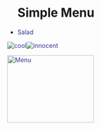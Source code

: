 

 
<ul>
  <h1>Simple Menu</h1>
<li><span style="color: #333399;">Salad</span></li>

</ul>
<p><span style="color: #333399;"><img src="https://html-online.com/editor/tinymce4_6_5/plugins/emoticons/img/smiley-cool.gif" alt="cool" /><img src="https://html-online.com/editor/tinymce4_6_5/plugins/emoticons/img/smiley-innocent.gif" alt="innocent" /></span></p>
<p><span style="color: #333399;"><img src="http://www.arirang.com.au/wp/wp-content/uploads/2017/07/Allendale-Menu-Online.jpg" alt="Menu" width="200" height="155" /></span></p> 

